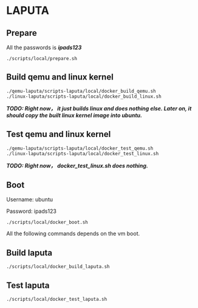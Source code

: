 # LAPUTA 

## Prepare
All the passwords is ***ipads123***
```
./scripts/local/prepare.sh
```

## Build qemu and linux kernel
```
./qemu-laputa/scripts-laputa/local/docker_build_qemu.sh
./linux-laputa/scripts-laputa/local/docker_build_linux.sh
```

***TODO: Right now， it just builds linux and does nothing else. Later on, it should copy the built linux kernel image into ubuntu.***

## Test qemu and linux kernel
```
./qemu-laputa/scripts-laputa/local/docker_test_qemu.sh
./linux-laputa/scripts-laputa/local/docker_test_linux.sh
```

***TODO: Right now， docker_test_linux.sh does nothing.***


## Boot
Username: ubuntu

Password: ipads123
```
./scripts/local/docker_boot.sh
``` 

All the following commands depends on the vm boot. 

## Build laputa
```
./scripts/local/docker_build_laputa.sh
```

## Test laputa
```
./scripts/local/docker_test_laputa.sh
```
